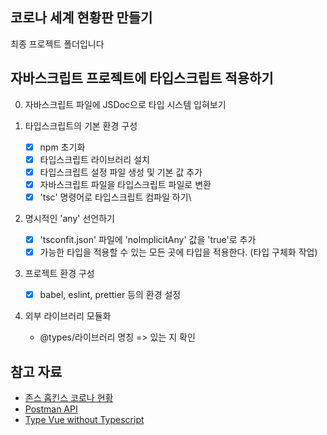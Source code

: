 ## 코로나 세계 현황판 만들기

최종 프로젝트 폴더입니다

## 자바스크립트 프로젝트에 타입스크립트 적용하기

0. 자바스크립트 파일에 JSDoc으로 타입 시스템 입혀보기

1. 타입스크립트의 기본 환경 구성
    - [x] npm 초기화
    - [x] 타입스크립트 라이브러리 설치
    - [x] 타입스크립트 설정 파일 생성 및 기본 값 추가
    - [x] 자바스크립트 파일을 타입스크립트 파일로 변환
    - [x] 'tsc' 명령어로 타입스크립트 컴파일 하기\

2. 명시적인 'any' 선언하기
    - [x] 'tsconfit.json' 파일에 'noImplicitAny' 값을 'true'로 추가
    - [x] 가능한 타입을 적용할 수 있는 모든 곳에 타입을 적용한다. (타입 구체화 작업)

3. 프로젝트 환경 구성
    - [x] babel, eslint, prettier 등의 환경 설정

4. 외부 라이브러리 모듈화
    - @types/라이브러리 명칭 => 있는 지 확인

## 참고 자료

- [존스 홉킨스 코로나 현황](https://www.arcgis.com/apps/opsdashboard/index.html#/bda7594740fd40299423467b48e9ecf6)
- [Postman API](https://documenter.getpostman.com/view/10808728/SzS8rjbc?version=latest#27454960-ea1c-4b91-a0b6-0468bb4e6712)
- [Type Vue without Typescript](https://blog.usejournal.com/type-vue-without-typescript-b2b49210f0b)